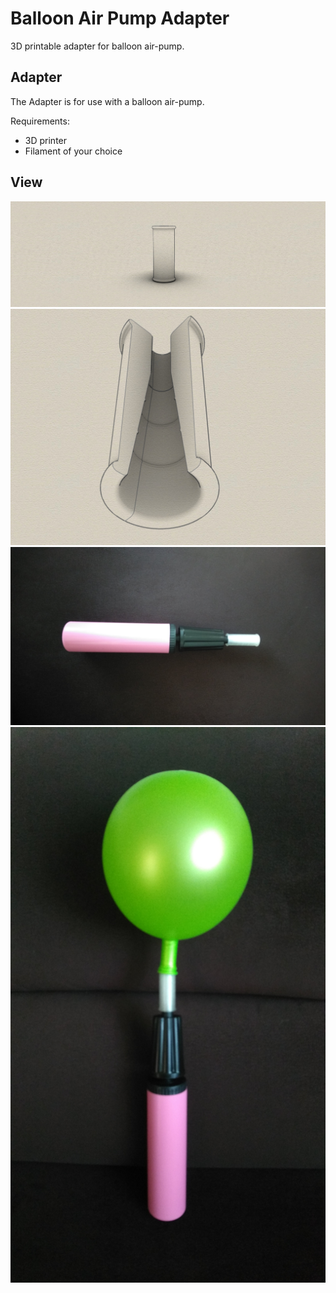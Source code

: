 # Balloon Air Pump Adapter
3D printable adapter for balloon air-pump.

## Adapter

The Adapter is for use with a balloon air-pump.

Requirements:
* 3D printer 
* Filament of your choice

## View
![Example Case](side.jpg)
![Example Case](cross-section2.jpg)
![Example Case](pump-connected.jpg)
![Example Case](pump-balloon_photo.jpg)

